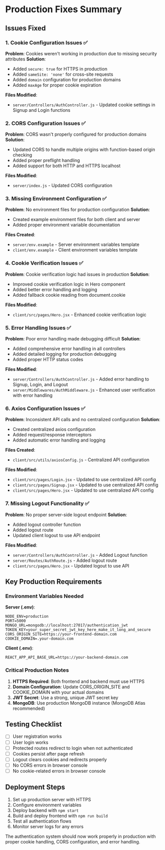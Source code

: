 # Production Fixes Summary

## Issues Fixed

### 1. Cookie Configuration Issues ✅
**Problem**: Cookies weren't working in production due to missing security attributes
**Solution**: 
- Added `secure: true` for HTTPS in production
- Added `sameSite: 'none'` for cross-site requests
- Added `domain` configuration for production domains
- Added `maxAge` for proper cookie expiration

**Files Modified**:
- `server/Controllers/AuthController.js` - Updated cookie settings in Signup and Login functions

### 2. CORS Configuration Issues ✅
**Problem**: CORS wasn't properly configured for production domains
**Solution**:
- Updated CORS to handle multiple origins with function-based origin checking
- Added proper preflight handling
- Added support for both HTTP and HTTPS localhost

**Files Modified**:
- `server/index.js` - Updated CORS configuration

### 3. Missing Environment Configuration ✅
**Problem**: No environment files for production configuration
**Solution**:
- Created example environment files for both client and server
- Added proper environment variable documentation

**Files Created**:
- `server/env.example` - Server environment variables template
- `client/env.example` - Client environment variables template

### 4. Cookie Verification Issues ✅
**Problem**: Cookie verification logic had issues in production
**Solution**:
- Improved cookie verification logic in Hero component
- Added better error handling and logging
- Added fallback cookie reading from document.cookie

**Files Modified**:
- `client/src/pages/Hero.jsx` - Enhanced cookie verification logic

### 5. Error Handling Issues ✅
**Problem**: Poor error handling made debugging difficult
**Solution**:
- Added comprehensive error handling in all controllers
- Added detailed logging for production debugging
- Added proper HTTP status codes

**Files Modified**:
- `server/Controllers/AuthController.js` - Added error handling to Signup, Login, and Logout
- `server/Middlewares/AuthMiddleware.js` - Enhanced user verification with error handling

### 6. Axios Configuration Issues ✅
**Problem**: Inconsistent API calls and no centralized configuration
**Solution**:
- Created centralized axios configuration
- Added request/response interceptors
- Added automatic error handling and logging

**Files Created**:
- `client/src/utils/axiosConfig.js` - Centralized API configuration

**Files Modified**:
- `client/src/pages/Login.jsx` - Updated to use centralized API config
- `client/src/pages/Signup.jsx` - Updated to use centralized API config
- `client/src/pages/Hero.jsx` - Updated to use centralized API config

### 7. Missing Logout Functionality ✅
**Problem**: No proper server-side logout endpoint
**Solution**:
- Added logout controller function
- Added logout route
- Updated client logout to use API endpoint

**Files Modified**:
- `server/Controllers/AuthController.js` - Added Logout function
- `server/Routes/AuthRoute.js` - Added logout route
- `client/src/pages/Hero.jsx` - Updated logout to use API

## Key Production Requirements

### Environment Variables Needed

**Server (.env)**:
```env
NODE_ENV=production
PORT=5000
MONGO_URL=mongodb://localhost:27017/authentication_jwt
TOKEN_KEY=your_super_secret_jwt_key_here_make_it_long_and_secure
CORS_ORIGIN_SITE=https://your-frontend-domain.com
COOKIE_DOMAIN=.your-domain.com
```

**Client (.env)**:
```env
REACT_APP_API_BASE_URL=https://your-backend-domain.com
```

### Critical Production Notes

1. **HTTPS Required**: Both frontend and backend must use HTTPS
2. **Domain Configuration**: Update CORS_ORIGIN_SITE and COOKIE_DOMAIN with your actual domains
3. **JWT Secret**: Use a strong, unique JWT secret key
4. **MongoDB**: Use production MongoDB instance (MongoDB Atlas recommended)

## Testing Checklist

- [ ] User registration works
- [ ] User login works
- [ ] Protected routes redirect to login when not authenticated
- [ ] Cookies persist after page refresh
- [ ] Logout clears cookies and redirects properly
- [ ] No CORS errors in browser console
- [ ] No cookie-related errors in browser console

## Deployment Steps

1. Set up production server with HTTPS
2. Configure environment variables
3. Deploy backend with `npm start`
4. Build and deploy frontend with `npm run build`
5. Test all authentication flows
6. Monitor server logs for any errors

The authentication system should now work properly in production with proper cookie handling, CORS configuration, and error handling.
